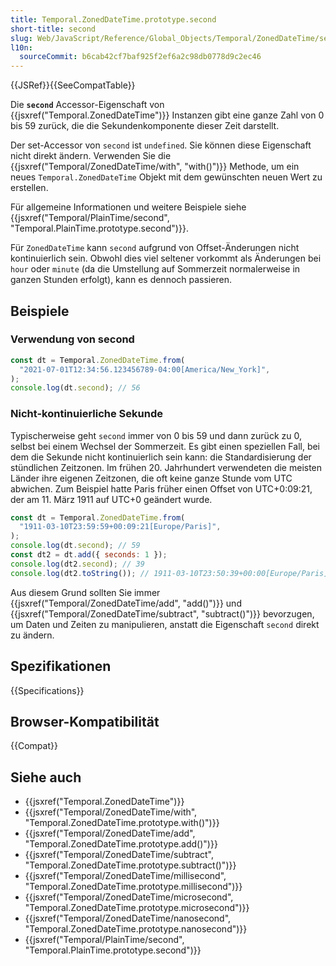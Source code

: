 ```yaml
---
title: Temporal.ZonedDateTime.prototype.second
short-title: second
slug: Web/JavaScript/Reference/Global_Objects/Temporal/ZonedDateTime/second
l10n:
  sourceCommit: b6cab42cf7baf925f2ef6a2c98db0778d9c2ec46
---
```


{{JSRef}}{{SeeCompatTable}}

Die **`second`** Accessor-Eigenschaft von {{jsxref("Temporal.ZonedDateTime")}} Instanzen gibt eine ganze Zahl von 0 bis 59 zurück, die die Sekundenkomponente dieser Zeit darstellt.

Der set-Accessor von `second` ist `undefined`. Sie können diese Eigenschaft nicht direkt ändern. Verwenden Sie die {{jsxref("Temporal/ZonedDateTime/with", "with()")}} Methode, um ein neues `Temporal.ZonedDateTime` Objekt mit dem gewünschten neuen Wert zu erstellen.

Für allgemeine Informationen und weitere Beispiele siehe {{jsxref("Temporal/PlainTime/second", "Temporal.PlainTime.prototype.second")}}.

Für `ZonedDateTime` kann `second` aufgrund von Offset-Änderungen nicht kontinuierlich sein. Obwohl dies viel seltener vorkommt als Änderungen bei `hour` oder `minute` (da die Umstellung auf Sommerzeit normalerweise in ganzen Stunden erfolgt), kann es dennoch passieren.

## Beispiele

### Verwendung von second

```js
const dt = Temporal.ZonedDateTime.from(
  "2021-07-01T12:34:56.123456789-04:00[America/New_York]",
);
console.log(dt.second); // 56
```

### Nicht-kontinuierliche Sekunde

Typischerweise geht `second` immer von 0 bis 59 und dann zurück zu 0, selbst bei einem Wechsel der Sommerzeit. Es gibt einen speziellen Fall, bei dem die Sekunde nicht kontinuierlich sein kann: die Standardisierung der stündlichen Zeitzonen. Im frühen 20. Jahrhundert verwendeten die meisten Länder ihre eigenen Zeitzonen, die oft keine ganze Stunde vom UTC abwichen. Zum Beispiel hatte Paris früher einen Offset von UTC+0:09:21, der am 11. März 1911 auf UTC+0 geändert wurde.

```js
const dt = Temporal.ZonedDateTime.from(
  "1911-03-10T23:59:59+00:09:21[Europe/Paris]",
);
console.log(dt.second); // 59
const dt2 = dt.add({ seconds: 1 });
console.log(dt2.second); // 39
console.log(dt2.toString()); // 1911-03-10T23:50:39+00:00[Europe/Paris]
```

Aus diesem Grund sollten Sie immer {{jsxref("Temporal/ZonedDateTime/add", "add()")}} und {{jsxref("Temporal/ZonedDateTime/subtract", "subtract()")}} bevorzugen, um Daten und Zeiten zu manipulieren, anstatt die Eigenschaft `second` direkt zu ändern.

## Spezifikationen

{{Specifications}}

## Browser-Kompatibilität

{{Compat}}

## Siehe auch

- {{jsxref("Temporal.ZonedDateTime")}}
- {{jsxref("Temporal/ZonedDateTime/with", "Temporal.ZonedDateTime.prototype.with()")}}
- {{jsxref("Temporal/ZonedDateTime/add", "Temporal.ZonedDateTime.prototype.add()")}}
- {{jsxref("Temporal/ZonedDateTime/subtract", "Temporal.ZonedDateTime.prototype.subtract()")}}
- {{jsxref("Temporal/ZonedDateTime/millisecond", "Temporal.ZonedDateTime.prototype.millisecond")}}
- {{jsxref("Temporal/ZonedDateTime/microsecond", "Temporal.ZonedDateTime.prototype.microsecond")}}
- {{jsxref("Temporal/ZonedDateTime/nanosecond", "Temporal.ZonedDateTime.prototype.nanosecond")}}
- {{jsxref("Temporal/PlainTime/second", "Temporal.PlainTime.prototype.second")}}
